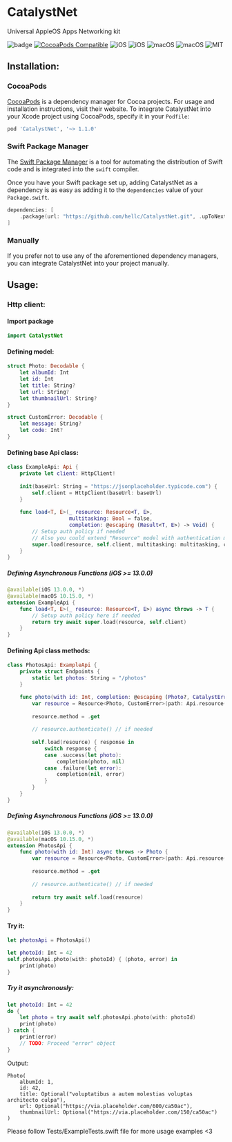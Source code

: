 # CatalystNet
Universal AppleOS Apps Networking kit

![badge](https://action-badges.now.sh/hellc/CatalystNet)
[![CocoaPods Compatible](https://img.shields.io/cocoapods/v/CatalystNet.svg)](https://img.shields.io/cocoapods/v/CatalystNet.svg)
![iOS](https://img.shields.io/badge/Swift-5.0-orange)
![iOS](https://img.shields.io/badge/iOS-11.0-green)
![macOS](https://img.shields.io/badge/macOS-10.15-green)
![macOS](https://img.shields.io/badge/watchOS-4.0-green)
![MIT](https://cocoapod-badges.herokuapp.com/l/NSStringMask/badge.png)

## Installation:

### CocoaPods

[CocoaPods](https://cocoapods.org) is a dependency manager for Cocoa projects. For usage and installation instructions, visit their website. To integrate CatalystNet into your Xcode project using CocoaPods, specify it in your `Podfile`:

```ruby
pod 'CatalystNet', '~> 1.1.0'
```

### Swift Package Manager

The [Swift Package Manager](https://swift.org/package-manager/) is a tool for automating the distribution of Swift code and is integrated into the `swift` compiler.

Once you have your Swift package set up, adding CatalystNet as a dependency is as easy as adding it to the `dependencies` value of your `Package.swift`.

```swift
dependencies: [
    .package(url: "https://github.com/hellc/CatalystNet.git", .upToNextMajor(from: "1.1.0"))
]
```

### Manually

If you prefer not to use any of the aforementioned dependency managers, you can integrate CatalystNet into your project manually.

## Usage:

### Http client:

#### Import package

```swift
import CatalystNet
```

#### Defining model:

```swift
struct Photo: Decodable {
    let albumId: Int
    let id: Int
    let title: String?
    let url: String?
    let thumbnailUrl: String?
}

struct CustomError: Decodable {
    let message: String?
    let code: Int?
}
```

#### Defining base Api class:

```swift
class ExampleApi: Api {
    private let client: HttpClient!
    
    init(baseUrl: String = "https://jsonplaceholder.typicode.com") {
        self.client = HttpClient(baseUrl: baseUrl)
    }
    
    func load<T, E>(_ resource: Resource<T, E>,
                    multitasking: Bool = false,
                    completion: @escaping (Result<T, E>) -> Void) {
        // Setup auth policy if needed
        // Also you could extend "Resource" model with authentication method for simply calling "resource.authenticate()" when needed
        super.load(resource, self.client, multitasking: multitasking, completion: completion)
    }
}
```

##### Defining Asynchronous Functions (iOS >= 13.0.0)
```swift
@available(iOS 13.0.0, *)
@available(macOS 10.15.0, *)
extension ExampleApi {
    func load<T, E>(_ resource: Resource<T, E>) async throws -> T {
        // Setup auth policy here if needed
        return try await super.load(resource, self.client)
    }
}

```

#### Defining Api class methods:
```swift
class PhotosApi: ExampleApi {
    private struct Endpoints {
        static let photos: String = "/photos"
    }

    func photo(with id: Int, completion: @escaping (Photo?, CatalystError<CustomError>?) -> Void) {
        var resource = Resource<Photo, CustomError>(path: Api.resource(Endpoints.photos, with: id))
        
        resource.method = .get
        
        // resource.authenticate() // if needed
        
        self.load(resource) { response in
            switch response {
            case .success(let photo):
                completion(photo, nil)
            case .failure(let error):
                completion(nil, error)
            }
        }
    }
}
```

##### Defining Asynchronous Functions (iOS >= 13.0.0)
```swift
@available(iOS 13.0.0, *)
@available(macOS 10.15.0, *)
extension PhotosApi {
    func photo(with id: Int) async throws -> Photo {
        var resource = Resource<Photo, CustomError>(path: Api.resource(Endpoints.photos, with: id))
        
        resource.method = .get
        
        // resource.authenticate() // if needed
        
        return try await self.load(resource)
    }
}
```

#### Try it:

```swift
let photosApi = PhotosApi()

let photoId: Int = 42
self.photosApi.photo(with: photoId) { (photo, error) in
    print(photo)
}
```
##### Try it asynchronously:

```swift
let photoId: Int = 42
do {
    let photo = try await self.photosApi.photo(with: photoId)
    print(photo)
} catch {
    print(error)
    // TODO: Proceed "error" object
}
```
Output:
```
Photo(
    albumId: 1,
    id: 42,
    title: Optional("voluptatibus a autem molestias voluptas architecto culpa"),
    url: Optional("https://via.placeholder.com/600/ca50ac"),
    thumbnailUrl: Optional("https://via.placeholder.com/150/ca50ac")
)
```

Please follow Tests/ExampleTests.swift file for more usage examples <3
